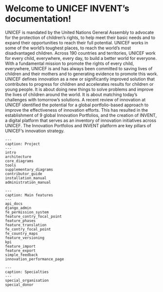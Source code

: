 # Welcome to UNICEF INVENT’s documentation!
UNICEF is mandated by the United Nations General Assembly to advocate for the protection of children’s rights, to help meet their basic needs and to expand their opportunities to reach their full potential. UNICEF works in some of the world’s toughest places, to reach the world’s most disadvantaged children. Across 190 countries and territories, UNICEF work for every child, everywhere, every day, to build a better world for everyone. With a fundamental mission to promote the rights of every child, everywhere, UNICEF is and has always been committed to saving lives of children and their mothers and to generating evidence to promote this work. UNICEF defines innovation as a new or significantly improved solution that contributes to progress for children and accelerates results for children or young people. It is about doing new things to solve problems and improve the lives of children around the world. It is about matching today’s challenges with tomorrow’s solutions. A recent review of innovation at UNICEF identified the potential for a global portfolio-based approach to improve the effectiveness of innovation efforts. This has resulted in the establishment of 9 global Innovation Portfolios, and the creation of INVENT, a digital platform that serves as an inventory of innovation initiatives across UNICEF. The Innovation Portfolios and INVENT platform are key pillars of UNICEF’s innovation strategy.

```{toctree}
---
caption: Project
---
intro
architecture
core_diagrams
tools
supplementary_diagrams
contributor_guide
installation_manual
administration_manual
```

```{toctree}
---
caption: Main features
---
api_docs
django_admin
fe_permission_system
feature_contry_focal_point
feature_phases
feature_translation
fe_contry_focal_point
fe_country_maps
feature_versioning
kpi
feature_import
feature_export
simple_feedback
innovation_performance_page
```

```{toctree}
---
caption: Specialties
---
special_organisation
special_donor
```
